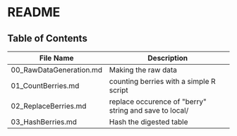 # README

## Table of Contents

| File Name | Description |
| -- | -- |
|00_RawDataGeneration.md | Making the raw data |
|01_CountBerries.md | counting berries with a simple R script |
|02_ReplaceBerries.md | replace occurence of "berry" string and save to local/ |
|03_HashBerries.md | Hash the digested table |

